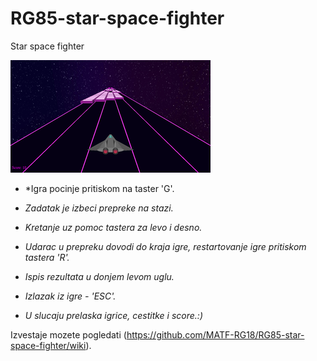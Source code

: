 # RG85-star-space-fighter
Star space fighter

[![nije pronadjeno](img/cover.png?raw=true)](https://github.com/MATF-RG18/RG85-star-space-fighter)



* *Igra pocinje pritiskom na taster 'G'.

* *Zadatak je izbeci prepreke na stazi.*

* *Kretanje uz pomoc tastera za levo i desno.*

* *Udarac u prepreku dovodi do kraja igre, restartovanje igre pritiskom 
   tastera 'R'.*

* *Ispis rezultata u donjem levom uglu.*

* *Izlazak iz igre - 'ESC'.*

* *U slucaju prelaska igrice, cestitke i score.:)*

Izvestaje mozete pogledati (https://github.com/MATF-RG18/RG85-star-space-fighter/wiki).
